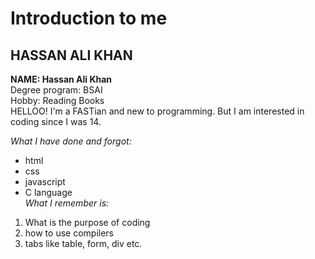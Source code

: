 # Introduction to me
## **HASSAN ALI KHAN**
**NAME: Hassan Ali Khan**
<br/>
Degree program: BSAI
<br/>
Hobby: Reading Books
<br/>
HELLOO! I'm a FASTian and new to programming. But I am interested in coding since I was 14.
<br/>

_What I have done and forgot:_
- html
- css
- javascript
- C language
  <br/>
_What I remember is:_
1. What is the purpose of coding
2. how to use compilers
3. tabs like table, form, div etc.
